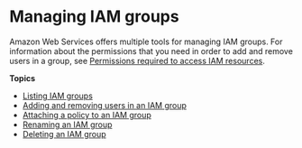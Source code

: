 # Managing IAM groups<a name="id_groups_manage"></a>

Amazon Web Services offers multiple tools for managing IAM groups\. For information about the permissions that you need in order to add and remove users in a group, see [Permissions required to access IAM resources](access_permissions-required.md)\. 

**Topics**
+ [Listing IAM groups](id_groups_manage_list.md)
+ [Adding and removing users in an IAM group](id_groups_manage_add-remove-users.md)
+ [Attaching a policy to an IAM group](id_groups_manage_attach-policy.md)
+ [Renaming an IAM group](id_groups_manage_rename.md)
+ [Deleting an IAM group](id_groups_manage_delete.md)